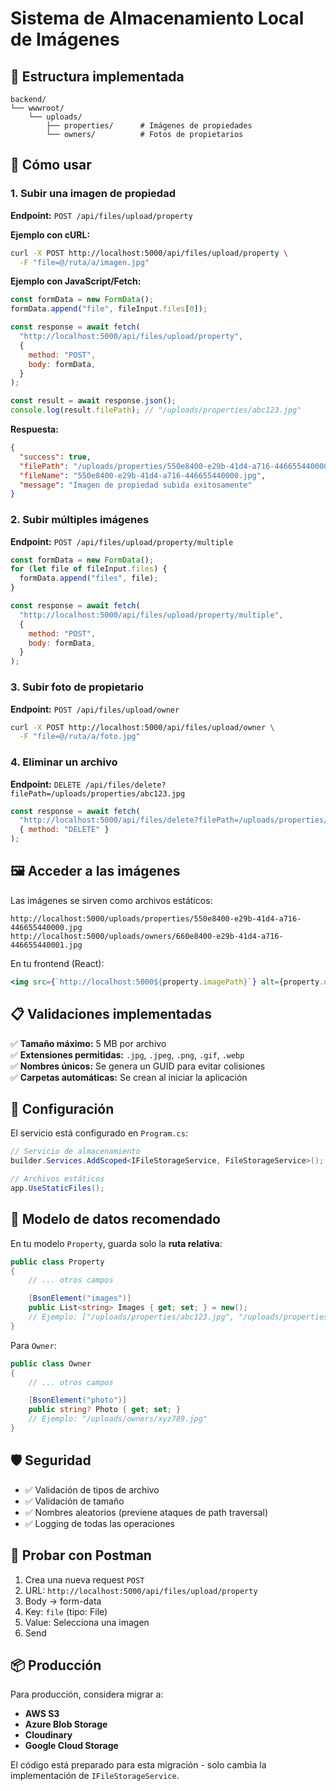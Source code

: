 # Sistema de Almacenamiento Local de Imágenes

## 📁 Estructura implementada

```
backend/
└── wwwroot/
    └── uploads/
        ├── properties/      # Imágenes de propiedades
        └── owners/          # Fotos de propietarios
```

## 🚀 Cómo usar

### 1. Subir una imagen de propiedad

**Endpoint:** `POST /api/files/upload/property`

**Ejemplo con cURL:**

```bash
curl -X POST http://localhost:5000/api/files/upload/property \
  -F "file=@/ruta/a/imagen.jpg"
```

**Ejemplo con JavaScript/Fetch:**

```javascript
const formData = new FormData();
formData.append("file", fileInput.files[0]);

const response = await fetch(
  "http://localhost:5000/api/files/upload/property",
  {
    method: "POST",
    body: formData,
  }
);

const result = await response.json();
console.log(result.filePath); // "/uploads/properties/abc123.jpg"
```

**Respuesta:**

```json
{
  "success": true,
  "filePath": "/uploads/properties/550e8400-e29b-41d4-a716-446655440000.jpg",
  "fileName": "550e8400-e29b-41d4-a716-446655440000.jpg",
  "message": "Imagen de propiedad subida exitosamente"
}
```

### 2. Subir múltiples imágenes

**Endpoint:** `POST /api/files/upload/property/multiple`

```javascript
const formData = new FormData();
for (let file of fileInput.files) {
  formData.append("files", file);
}

const response = await fetch(
  "http://localhost:5000/api/files/upload/property/multiple",
  {
    method: "POST",
    body: formData,
  }
);
```

### 3. Subir foto de propietario

**Endpoint:** `POST /api/files/upload/owner`

```bash
curl -X POST http://localhost:5000/api/files/upload/owner \
  -F "file=@/ruta/a/foto.jpg"
```

### 4. Eliminar un archivo

**Endpoint:** `DELETE /api/files/delete?filePath=/uploads/properties/abc123.jpg`

```javascript
const response = await fetch(
  "http://localhost:5000/api/files/delete?filePath=/uploads/properties/abc123.jpg",
  { method: "DELETE" }
);
```

## 🖼️ Acceder a las imágenes

Las imágenes se sirven como archivos estáticos:

```
http://localhost:5000/uploads/properties/550e8400-e29b-41d4-a716-446655440000.jpg
http://localhost:5000/uploads/owners/660e8400-e29b-41d4-a716-446655440001.jpg
```

En tu frontend (React):

```jsx
<img src={`http://localhost:5000${property.imagePath}`} alt={property.name} />
```

## 📋 Validaciones implementadas

✅ **Tamaño máximo:** 5 MB por archivo  
✅ **Extensiones permitidas:** `.jpg`, `.jpeg`, `.png`, `.gif`, `.webp`  
✅ **Nombres únicos:** Se genera un GUID para evitar colisiones  
✅ **Carpetas automáticas:** Se crean al iniciar la aplicación

## 🔧 Configuración

El servicio está configurado en `Program.cs`:

```csharp
// Servicio de almacenamiento
builder.Services.AddScoped<IFileStorageService, FileStorageService>();

// Archivos estáticos
app.UseStaticFiles();
```

## 📝 Modelo de datos recomendado

En tu modelo `Property`, guarda solo la **ruta relativa**:

```csharp
public class Property
{
    // ... otros campos

    [BsonElement("images")]
    public List<string> Images { get; set; } = new();
    // Ejemplo: ["/uploads/properties/abc123.jpg", "/uploads/properties/def456.jpg"]
}
```

Para `Owner`:

```csharp
public class Owner
{
    // ... otros campos

    [BsonElement("photo")]
    public string? Photo { get; set; }
    // Ejemplo: "/uploads/owners/xyz789.jpg"
}
```

## 🛡️ Seguridad

- ✅ Validación de tipos de archivo
- ✅ Validación de tamaño
- ✅ Nombres aleatorios (previene ataques de path traversal)
- ✅ Logging de todas las operaciones

## 🧪 Probar con Postman

1. Crea una nueva request `POST`
2. URL: `http://localhost:5000/api/files/upload/property`
3. Body → form-data
4. Key: `file` (tipo: File)
5. Value: Selecciona una imagen
6. Send

## 📦 Producción

Para producción, considera migrar a:

- **AWS S3**
- **Azure Blob Storage**
- **Cloudinary**
- **Google Cloud Storage**

El código está preparado para esta migración - solo cambia la implementación de `IFileStorageService`.
